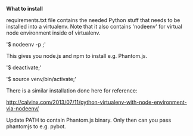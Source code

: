 
**What to install**

requirements.txt file contains the needed Python stuff that needs to
be installed into a virtualenv. Note that it also contains 'nodeenv'
for virtual node environment inside of virtualenv.

'$ nodeenv -p ;'

This gives you node.js and npm to install e.g. Phantom.js.

'$ deactivate;'

'$ source venv/bin/activate;'

There is a similar installation done here for reference:

http://calvinx.com/2013/07/11/python-virtualenv-with-node-environment-via-nodeenv/


Update PATH to contain Phantom.js binary. Only then can you pass
phantomjs to e.g. pybot.

